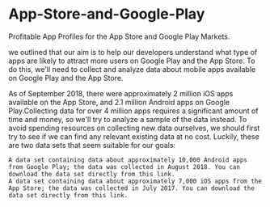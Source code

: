 # App-Store-and-Google-Play
Profitable App Profiles for the App Store and Google Play Markets.

we outlined that our aim is to help our developers understand what type of apps are likely to attract more users on Google Play and the App Store. To do this, we'll need to collect and analyze data about mobile apps available on Google Play and the App Store.

As of September 2018, there were approximately 2 million iOS apps available on the App Store, and 2.1 million Android apps on Google Play.Collecting data for over 4 million apps requires a significant amount of time and money, so we'll try to analyze a sample of the data instead. To avoid spending resources on collecting new data ourselves, we should first try to see if we can find any relevant existing data at no cost. Luckily, these are two data sets that seem suitable for our goals:

    A data set containing data about approximately 10,000 Android apps from Google Play; the data was collected in August 2018. You can download the data set directly from this link.
    A data set containing data about approximately 7,000 iOS apps from the App Store; the data was collected in July 2017. You can download the data set directly from this link.
